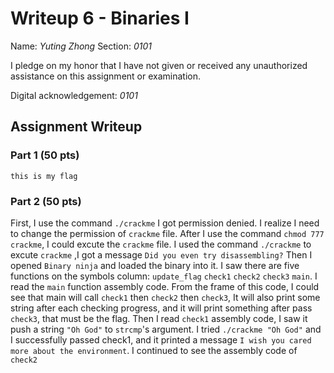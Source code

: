 # Writeup 6 - Binaries I

Name: *Yuting Zhong*
Section: *0101*

I pledge on my honor that I have not given or received any unauthorized assistance on this assignment or examination.

Digital acknowledgement: *0101*

## Assignment Writeup

### Part 1 (50 pts)

```this is my flag```

### Part 2 (50 pts)

First, I use the command ```./crackme``` I got permission denied. I realize I need to change the permission of ```crackme``` file. After I use the command ```chmod 777 crackme```, I could excute the ```crackme``` file. I used the command ```./crackme``` to excute ```crackme``` ,I got a message ```Did you even try disassembling?``` Then I opened ```Binary ninja``` and loaded the binary into it. I saw there are five functions on the symbols column: ```update_flag``` ```check1``` ```check2``` ```check3``` ```main```. I read the ```main``` function assembly code. From the frame of this code, I could see that main will call ```check1``` then ```check2``` then ```check3```, It will also print some string after each checking progress, and it will print something after pass ```check3```, that must be the flag. Then I read ```check1``` assembly code, I saw it push a string ```"Oh God"``` to ```strcmp```'s argument. I tried ```./crackme "Oh God"``` and I successfully passed check1, and it printed a message ```I wish you cared more about the environment```. I continued to see the assembly code of ```check2```
